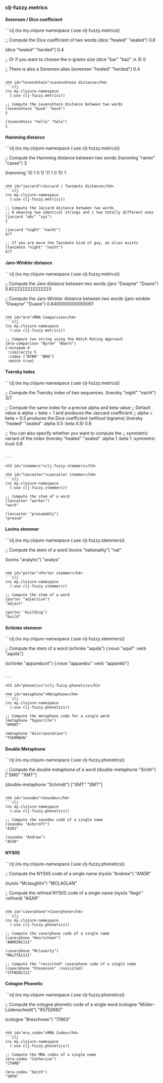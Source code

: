 <h3 id="metrics">clj-fuzzy.metrics</h3>

<h4 id="dice">Sorensen / Dice coefficient</h4>
```clj
(ns my.clojure-namespace
  (:use clj-fuzzy.metrics))

;; Compute the Dice coefficient of two words
(dice "healed" "sealed")
0.8

(dice "healed" "herded")
0.4

;; Or if you want to choose the n-grams size
(dice "bar" "baz" :n 3)
0

;; There is also a Sorensen alias
(sorensen "healed" "herded")
0.4
```

<h4 id="levenshtein">Levenshtein distance</h4>
```clj
(ns my.clojure-namespace
  (:use clj-fuzzy.metrics))

;; Compute the Levenshtein distance between two words
(levenshtein "book" "back")
2

(levenshtein "hello" "helo")
1
```

<h4 id="hamming">Hamming distance</h4>
```clj
(ns my.clojure-namespace
  (:use clj-fuzzy.metrics))

;; Compute the Hamming distance between two words
(hamming "ramer" "cases")
3

(hamming '(0 1 0 1) '(1 1 0 1))
1
```

<h4 id="jaccard">Jaccard / Tanimoto distance</h4>
```clj
(ns my.clojure-namespace
  (:use clj-fuzzy.metrics))

;; Compute the Jaccard distance between two words
;; 0 meaning two identical strings and 1 two totally different ones
(jaccard "abc" "xyz")
1

(jaccard "night" "nacht")
4/7

;; If you are more the Tanimoto kind of guy, an alias exists
(tanimoto "night" "nacht")
4/7
```

<h4 id="jaro">Jaro-Winkler distance</h4>
```clj
(ns my.clojure-namespace
  (:use clj-fuzzy.metrics))

;; Compute the Jaro distance between two words
(jaro "Dwayne" "Duane")
0.8222222222222223

;; Compute the Jaro-Winkler distance between two words
(jaro-winkler "Dwayne" "Duane")
0.8400000000000001
```

<h4 id="mra">MRA Comparison</h4>
```clj
(ns my.clojure-namespace
  (:use clj-fuzzy.metrics))

;; Compare two string using the Match Rating Approach
(mra-comparison "Byrne" "Boern")
{:minimum 4
 :similarity 5
 :codex ["BYRN" "BRN"]
 :match true}
```

<h4 id="tversky">Tversky Index</h4>
```clj
(ns my.clojure-namespace
  (:use clj-fuzzy.metrics))

;; Compute the Tversky index of two sequences.
(tversky "night" "nacht")
3/7

;; Compute the same index for a precise alpha and beta value
;; Default value is alpha = beta = 1 and produces the Jaccard coefficient
;; alpha = beta = 0.5 produces the Dice coefficient (without bigrams)
(tversky "healed" "sealed" :alpha 0.5 :beta 0.5)
0.8

;; You can also specify whether you want to compute the
;; symmetric variant of the index
(tversky "healed" "sealed" :alpha 1 :beta 1 :symmetric true)
0.8
```

---

<h3 id="stemmers">clj-fuzzy.stemmers</h3>

<h4 id="lancaster">Lancaster stemmer</h4>
```clj
(ns my.clojure-namespace
  (:use clj-fuzzy.stemmers))

;; Compute the stem of a word
(lancaster "worker")
"work"

(lancaster "presumably")
"presum"
```

<h4 id="lovins">Lovins stemmer</h4>
```clj
(ns my.clojure-namespace
  (:use clj-fuzzy.stemmers))

;; Compute the stem of a word
(lovins "nationality")
"nat"

(lovins "analytic")
"analys"
```

<h4 id="porter">Porter stemmer</h4>
```clj
(ns my.clojure-namespace
  (:use clj-fuzzy.stemmers))

;; Compute the stem of a word
(porter "adjective")
"adject"

(porter "building")
"build"
```

<h4 id="schinke">Schinke stemmer</h4>
```clj
(ns my.clojure-namespace
  (:use clj-fuzzy.stemmers))

;; Compute the stem of a word
(schinke "aquila")
{:noun "aquil" :verb "aquila"}

(schinke "apparebunt")
{:noun "apparebu" :verb "apparebi"}
```

---

<h3 id="phonetics">clj-fuzzy.phonetics</h3>

<h4 id="metaphone">Metaphone</h4>
```clj
(ns my.clojure-namespace
  (:use clj-fuzzy.phonetics))

;; Compute the metaphone code for a single word
(metaphone "hypocrite")
"HPKRT"

(metaphone "discrimination")
"TSKRMNXN"
```

<h4 id="double_metaphone">Double Metaphone</h4>
```clj
(ns my.clojure-namespace
  (:use clj-fuzzy.phonetics))

;; Compute the double metaphone of a word
(double-metaphone "Smith")
["SM0" "XMT"]

(double-metaphone "Schmidt")
["XMT" "SMT"]
```

<h4 id="soundex">Soundex</h4>
```clj
(ns my.clojure-namespace
  (:use clj-fuzzy.phonetics))

;; Compute the soundex code of a single name
(soundex "Ashcroft")
"A261"

(soundex "Andrew")
"A536"
```

<h4 id="nysiis">NYSIIS</h4>
```clj
(ns my.clojure-namespace
  (:use clj-fuzzy.phonetics))

;; Compute the NYSIIS code of a single name
(nysiis "Andrew")
"ANDR"

(nysiis "Mclaughlin")
"MCLAGLAN"

;; Compute the refined NYSIIS code of a single name
(nysiis "Aegir" :refined)
"AGAR"
```

<h4 id="caverphone">Caverphone</h4>
```clj
(ns my.clojure-namespace
  (:use clj-fuzzy.phonetics))

;; Compute the caverphone code of a single name
(caverphone "Henrichsen")
"ANRKSN1111"

(caverphone "Mclaverty")
"MKLFTA1111"

;; Compute the "revisited" caverphone code of a single name
(caverphone "Stevenson" :revisited)
"STFNSN1111"
```

<h4 id="cologne">Cologne Phonetic</h4>
```clj
(ns my.clojure-namespace
  (:use clj-fuzzy.phonetics))

;; Compute the cologne phonetic code of a single word
(cologne "Müller-Lüdenscheidt")
"65752682"

(cologne "Breschnew")
"17863"
```

<h4 id="mra_codex">MRA Codex</h4>
```clj
(ns my.clojure-namespace
  (:use clj-fuzzy.phonetics))

;; Compute the MRA codex of a single name
(mra-codex "Catherine")
"CTHRN"

(mra-codex "Smith")
"SMTH"
```
